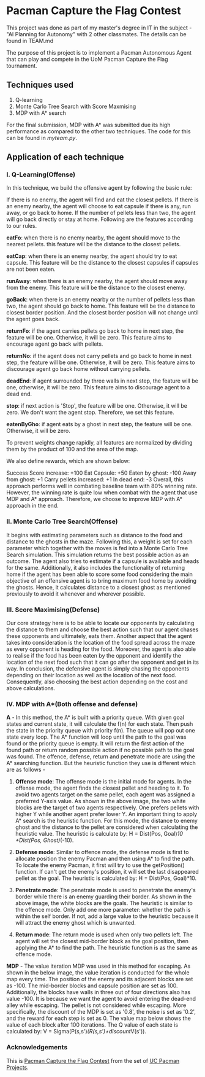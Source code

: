 # Pacman Capture the Flag Contest

This project was done as part of my master's degree in IT in the subject - "AI Planning for Autonomy" with 2 other classmates. The details can be found in TEAM.md 

The purpose of this project is to implement a Pacman Autonomous Agent that can play and compete in the UoM Pacman Capture the Flag tournament.

## Techniques used 

1. Q-learning
2. Monte Carlo Tree Search with Score Maxmising
3. MDP with A* search

For the final submission, MDP with A* was submitted due its high performance as compared to the other two techniques. The code for this can be found in *myteam.py*.

## Application of each technique

### I. Q-Learning(Offense)

In this technique, we build the offensive agent by following the basic rule:

If there is no enemy, the agent will find and eat the closest pellets.
If there is an enemy nearby, the agent will choose to eat capsule if there is any, run away, or go back to home.
If the number of pellets less than two, the agent will go back directly or stay at home.
Following are the features according to our rules.

**eatFo**: when there is no enemy nearby, the agent should move to the nearest pellets. this feature will be the distance to the closest pellets.

**eatCap**: when there is an enemy nearby, the agent should try to eat capsule. This feature will be the distance to the closest capsules if capsules are not been eaten.

**runAway**: when there is an enemy nearby, the agent should move away from the enemy. This feature will be the distance to the closest enemy.

**goBack**: when there is an enemy nearby or the number of pellets less than two, the agent should go back to home. This feature will be the distance to closest border position. And the closest border position will not change until the agent goes back.

**returnFo**: if the agent carries pellets go back to home in next step, the feature will be one. Otherwise, it will be zero. This feature aims to encourage agent go back with pellets.

**returnNo**: if the agent does not carry pellets and go back to home in next step, the feature will be one. Otherwise, it will be zero. This feature aims to discourage agent go back home without carrying pellets.

**deadEnd**: if agent surrounded by three walls in next step, the feature will be one, otherwise, it will be zero. This feature aims to discourage agent to a dead end.

**stop**: if next action is 'Stop', the feature will be one. Otherwise, it will be zero. We don't want the agent stop. Therefore, we set this feature.

**eatenByGho**: if agent eats by a ghost in next step, the feature will be one. Otherwise, it will be zero.

To prevent weights change rapidly, all features are normalized by dividing them by the product of 100 and the area of the map.

We also define rewards, which are shown below:

Success Score increase: +100
Eat Capsule: +50
Eaten by ghost: -100
Away from ghost: +1
Carry pellets increased: +1
In dead end: -3
Overall, this approach performs well in combating baseline team with 80% winning rate. However, the winning rate is quite low when combat with the agent that use MDP and A* approach. Therefore, we choose to improve MDP with A* approach in the end.

### II. Monte Carlo Tree Search(Offense)

It begins with estimating parameters such as distance to the food and distance to the ghosts in the maze. Following this, a weight is set for each parameter which together with the moves is fed into a Monte Carlo Tree Search simulation. This simulation returns the best possible action as an outcome. The agent also tries to estimate if a capsule is available and heads for the same. Additionally, it also includes the functionality of returning home if the agent has been able to score some food considering the main objective of an offensive agent is to bring maximum food home by avoiding the ghosts. Hence, it calculates distance to a closest ghost as mentioned previously to avoid it whenever and wherever possible.

### III. Score Maximising(Defense)

Our core strategy here is to be able to locate our opponents by calculating the distance to them and choose the best action such that our agent chases these opponents and ultimately, eats them. Another aspect that the agent takes into consideration is the location of the food spread across the maze as every opponent is heading for the food. Moreover, the agent is also able to realise if the food has been eaten by the opponent and identify the location of the next food such that it can go after the opponent and get in its way. In conclusion, the defensive agent is simply chasing the opponents depending on their location as well as the location of the next food. Consequently, also choosing the best action depending on the cost and above calculations.

### IV. MDP with A*(Both offense and defense)

**A** - In this method, the A* is built with a priority queue. With given goal states and current state, it will calculate the f(n) for each state. Then push the state in the priority queue with priority f(n). The queue will pop out one state every loop. The A* function will loop until the path to the goal was found or the priority queue is empty. It will return the first action of the found path or return random possible action if no possible path to the goal was found. The offence, defense, return and penetrate mode are using the A* searching function. But the heuristic function they use is different which are as follows - 

1. **Offense mode**: The offense mode is the initial mode for agents. In the offense mode, the agent finds the closest pellet and heading to it. To avoid two agents target on the same pellet, each agent was assigned a preferred Y-axis value. As shown in the above image, the two white blocks are the target of two agents respectively. One prefers pellets with higher Y while another agent prefer lower Y. An important thing to apply A* search is the heuristic function. For this mode, the distance to enemy ghost and the distance to the pellet are considered when calculating the heuristic value. The heuristic is calculate by: H = Dist(Pos, Goal)*10 +Dist(Pos, Ghost)*(-10).

2. **Defense mode**: Similar to offence mode, the defense mode is first to allocate position the enemy Pacman and then using A* to find the path. To locate the enemy Pacman, it first will try to use the getPosition() function. If can't get the enemy's position, it will set the last disappeared pellet as the goal. The heuristic is calculated by: H = Dist(Pos, Goal)*10.

3. **Penetrate mode**: The penetrate mode is used to penetrate the enemy's border while there is an enemy guarding their border. As shown in the above image, the white blocks are the goals. The heuristic is similar to the offence mode. Only add one more parameter: whether the path is within the self border. If not, add a large value to the heuristic because it will attract the enemy ghost which is unwanted.

4. **Return mode**: The return mode is used when only two pellets left. The agent will set the closest mid-border block as the goal position, then applying the A* to find the path. The heuristic function is as the same as offence mode.

**MDP** - The value iteration MDP was used in this method for escaping. As shown in the below image, the value iteration is conducted for the whole map every time. The position of the enemy and its adjacent blocks are set as -100. The mid-border blocks and capsule position are set as 100. Additionally, the blocks have walls in three out of four directions also has value -100. It is because we want the agent to avoid entering the dead-end alley while escaping. The pellet is not considered while escaping. More specifically, the discount of the MDP is set as '0.8', the noise is set as '0.2', and the reward for each step is set as 0. The value map below shows the value of each block after 100 iterations. The Q value of each state is calculated by: V = Sigma(P(s,s')*(R(s,s')+discount*V(s')).

### Acknowledgements

This is [Pacman Capture the Flag Contest](http://ai.berkeley.edu/contest.html) from the set of [UC Pacman Projects](http://ai.berkeley.edu/project_overview.html). 
